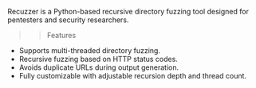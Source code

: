 Recuzzer is a Python-based recursive directory fuzzing tool designed for pentesters and security researchers. 

>> Features
  - Supports multi-threaded directory fuzzing.
  - Recursive fuzzing based on HTTP status codes.
  - Avoids duplicate URLs during output generation.
  - Fully customizable with adjustable recursion depth and thread count.
